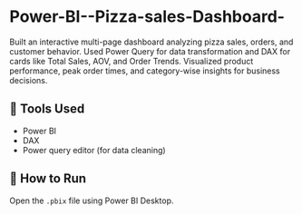 # Power-BI--Pizza-sales-Dashboard-
Built an interactive multi-page dashboard analyzing pizza sales, orders, and customer behavior. Used Power Query for data transformation and DAX for cards like Total Sales, AOV, and Order Trends. Visualized product performance, peak order times, and category-wise insights for business decisions.

## 🧩 Tools Used
- Power BI
- DAX
- Power query editor (for data cleaning)

## 🚀 How to Run
Open the `.pbix` file using Power BI Desktop.
